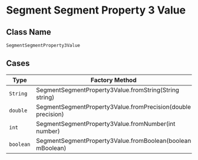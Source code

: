 
# Segment Segment Property 3 Value

## Class Name

`SegmentSegmentProperty3Value`

## Cases

| Type | Factory Method |
|  --- | --- |
| `String` | SegmentSegmentProperty3Value.fromString(String string) |
| `double` | SegmentSegmentProperty3Value.fromPrecision(double precision) |
| `int` | SegmentSegmentProperty3Value.fromNumber(int number) |
| `boolean` | SegmentSegmentProperty3Value.fromBoolean(boolean mBoolean) |

